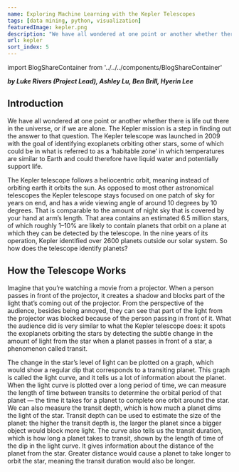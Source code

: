 ```yaml
---
name: Exploring Machine Learning with the Kepler Telescopes
tags: [data mining, python, visualization]
featuredImage: kepler.png
description: "We have all wondered at one point or another whether there is life out there in the universe, or if we are alone. The Kepler mission is a step in finding out the answer to that question."
url: kepler
sort_index: 5
---
```



import BlogShareContainer from '../../../components/BlogShareContainer'

<BlogShareContainer github = "https://github.com/datares/team-skywalker" website = "https://ucladatares.medium.com/exploring-machine-learning-with-the-kepler-telescope-dc1dfada5431"/>

***by Luke Rivers (Project Lead), Ashley Lu, Ben Brill, Hyerin Lee***
## Introduction

We have all wondered at one point or another whether there is life out there in the universe, or if we are alone. The Kepler mission is a step in finding out the answer to that question. The Kepler telescope was launched in 2009 with the goal of identifying exoplanets orbiting other stars, some of which could be in what is referred to as a ‘habitable zone’ in which temperatures are similar to Earth and could therefore have liquid water and potentially support life.

The Kepler telescope follows a heliocentric orbit, meaning instead of orbiting earth it orbits the sun. As opposed to most other astronomical telescopes the Kepler telescope stays focused on one patch of sky for years on end, and has a wide viewing angle of around 10 degrees by 10 degrees. That is comparable to the amount of night sky that is covered by your hand at arm’s length. That area contains an estimated 6.5 million stars, of which roughly 1–10% are likely to contain planets that orbit on a plane at which they can be detected by the telescope. In the nine years of its operation, Kepler identified over 2600 planets outside our solar system. So how does the telescope identify planets?

## How the Telescope Works

Imagine that you’re watching a movie from a projector. When a person passes in front of the projector, it creates a shadow and blocks part of the light that’s coming out of the projector. From the perspective of the audience, besides being annoyed, they can see that part of the light from the projector was blocked because of the person passing in front of it. What the audience did is very similar to what the Kepler telescope does: it spots the exoplanets orbiting the stars by detecting the subtle change in the amount of light from the star when a planet passes in front of a star, a phenomenon called transit.


The change in the star’s level of light can be plotted on a graph, which would show a regular dip that corresponds to a transiting planet. This graph is called the light curve, and it tells us a lot of information about the planet. When the light curve is plotted over a long period of time, we can measure the length of time between transits to determine the orbital period of that planet — the time it takes for a planet to complete one orbit around the star. We can also measure the transit depth, which is how much a planet dims the light of the star. Transit depth can be used to estimate the size of the planet: the higher the transit depth is, the larger the planet since a bigger object would block more light. The curve also tells us the transit duration, which is how long a planet takes to transit, shown by the length of time of the dip in the light curve. It gives information about the distance of the planet from the star. Greater distance would cause a planet to take longer to orbit the star, meaning the transit duration would also be longer.

